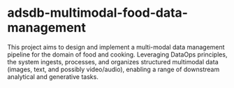 # adsdb-multimodal-food-data-management
This project aims to design and implement a multi-modal data management pipeline for the domain of food and cooking. Leveraging DataOps principles, the system ingests, processes, and organizes structured multimodal data (images, text, and possibly video/audio), enabling a range of downstream analytical and generative tasks.
